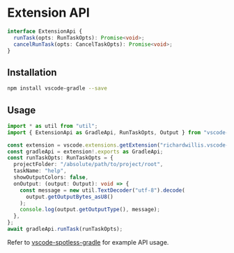 # Extension API

```ts
interface ExtensionApi {
  runTask(opts: RunTaskOpts): Promise<void>;
  cancelRunTask(opts: CancelTaskOpts): Promise<void>;
}
```

## Installation

```bash
npm install vscode-gradle --save
```

## Usage

```ts
import * as util from "util";
import { ExtensionApi as GradleApi, RunTaskOpts, Output } from "vscode-gradle";

const extension = vscode.extensions.getExtension("richardwillis.vscode-gradle");
const gradleApi = extension!.exports as GradleApi;
const runTaskOpts: RunTaskOpts = {
  projectFolder: "/absolute/path/to/project/root",
  taskName: "help",
  showOutputColors: false,
  onOutput: (output: Output): void => {
    const message = new util.TextDecoder("utf-8").decode(
      output.getOutputBytes_asU8()
    );
    console.log(output.getOutputType(), message);
  },
};
await gradleApi.runTask(runTaskOpts);
```

Refer to [vscode-spotless-gradle](https://github.com/badsyntax/vscode-spotless-gradle) for example API usage.
